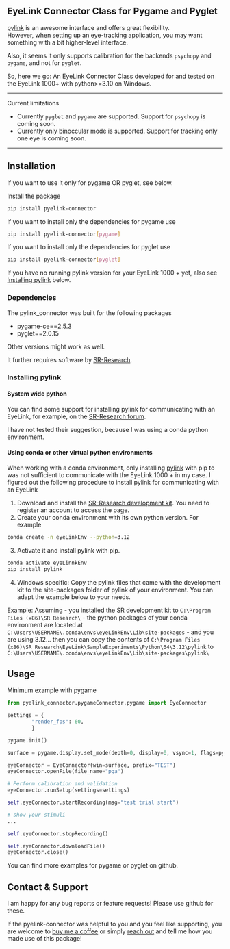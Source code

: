 ## EyeLink Connector Class for Pygame and Pyglet

[pylink](https://pypi.org/project/PyLink/) is an awesome interface and offers great flexibility. <br>
However, when setting up an eye-tracking application, you may want something with a bit higher-level interface.

Also, it seems it only supports calibration for the backends `psychopy` and `pygame`, and not for `pyglet`.

So, here we go: An EyeLink Connector Class developed for and tested on the EyeLink 1000+ with python>=3.10 on Windows.

---
Current limitations
* Currently `pyglet` and `pygame` are supported. Support for `psychopy` is coming soon.
* Currently only binoccular mode is supported. Support for tracking only one eye is coming soon.
---

## Installation

If you want to use it only for pygame OR pyglet, see below.

Install the package

```bash
pip install pyelink-connector
```

If you want to install only the dependencies for pygame use
```bash
pip install pyelink-connector[pygame]
```
If you want to install only the dependencies for pyglet use
```bash
pip install pyelink-connector[pyglet]
```

If you have no running pylink version for your EyeLink 1000 + yet, also see [Installing pylink](#installing-pylink) below.

### Dependencies
The pylink_connector was built for the following packages

* pygame-ce==2.5.3
* pyglet==2.0.15

Other versions might work as well.

It further requires software by [SR-Research](https://www.sr-research.com).

### Installing pylink
<a name="installing-pylink"></a>
#### System wide python
You can find some support for installing pylink for communicating with an EyeLink, for example, on the [SR-Research forum](https://www.sr-research.com/support/thread-48.html).

I have not tested their suggestion, because I was using a conda python environment.

#### Using conda or other virtual python environments
When working with a conda environment, only installing [pylink](https://pypi.org/project/PyLink/) with pip to was not sufficient to communicate with the EyeLink 1000 + in my case.
I figured out the following procedure to install pylink for communicating with an EyeLink

1. Download and install the [SR-Research development kit](https://www.sr-research.com/support/showthread.php?tid=13). You need to register an account to access the page.
2. Create your conda environment with its own python version. For example

```bash
conda create -n eyeLinkEnv --python=3.12
```

3. Activate it and install pylink with pip.

```bash
conda activate eyeLinnkEnv
pip install pylink
```

4. Windows specific: Copy the pylink files that came with the development kit to the site-packages folder of pylink of your environment. You can adapt the example below to your needs.

Example:
    Assuming
    - you installed the SR development kit to `C:\Program Files (x86)\SR Research\` 
    - the python packages of your conda environment are located at `C:\Users\USERNAME\.conda\envs\eyeLinkEnv\Lib\site-packages`
    - and you are using 3.12...
    then you can copy the contents of `C:\Program Files (x86)\SR Research\EyeLink\SampleExperiments\Python\64\3.12\pylink` to `C:\Users\USERNAME\.conda\envs\eyeLinkEnv\Lib\site-packages\pylink\`


## Usage
Minimum example with pygame

```python
from pyelink_connector.pygameConnector.pygame import EyeConnector

settings = {
        "render_fps": 60,
        }

pygame.init()

surface = pygame.display.set_mode(depth=0, display=0, vsync=1, flags=pygame.FULLSCREEN)

eyeConnector = EyeConnector(win=surface, prefix="TEST")
eyeConnector.openFile(file_name="pga")

# Perform calibration and validation
eyeConnector.runSetup(settings=settings)

self.eyeConnector.startRecording(msg="test trial start")

# show your stimuli
...

self.eyeConnector.stopRecording()

self.eyeConnector.downloadFile()
eyeConnector.close()
```

You can find more examples for pygame or pyglet on github.

## Contact & Support

I am happy for any bug reports or feature requests! Please use github for these.

If the pyelink-connector was helpful to you and you feel like supporting, you are welcome to [buy me a coffee](https://buymeacoffee.com/uvest) or simply [reach out](mailto:kai.streiling@gmail.com) and tell me how you made use of this package!
